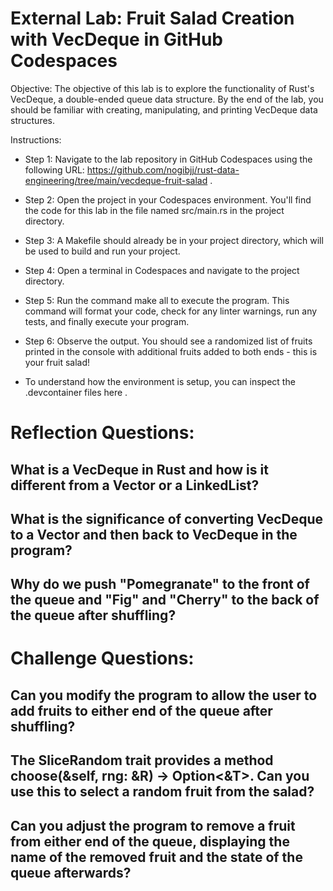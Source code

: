 # External Lab: Fruit Salad Creation with VecDeque in GitHub Codespaces

Objective: The objective of this lab is to explore the functionality of Rust's VecDeque, a double-ended queue data structure. By the end of the lab, you should be familiar with creating, manipulating, and printing VecDeque data structures.

Instructions:

* Step 1: Navigate to the lab repository in GitHub Codespaces using the following URL: 
https://github.com/nogibjj/rust-data-engineering/tree/main/vecdeque-fruit-salad
.

* Step 2: Open the project in your Codespaces environment. You'll find the code for this lab in the file named src/main.rs in the project directory.

* Step 3: A Makefile should already be in your project directory, which will be used to build and run your project.

* Step 4: Open a terminal in Codespaces and navigate to the project directory.

* Step 5: Run the command make all to execute the program. This command will format your code, check for any linter warnings, run any tests, and finally execute your program.

* Step 6: Observe the output. You should see a randomized list of fruits printed in the console with additional fruits added to both ends - this is your fruit salad!

* To understand how the environment is setup, you can inspect the .devcontainer files 
here
.

# Reflection Questions:

## What is a VecDeque in Rust and how is it different from a Vector or a LinkedList?

## What is the significance of converting VecDeque to a Vector and then back to VecDeque in the program?

## Why do we push "Pomegranate" to the front of the queue and "Fig" and "Cherry" to the back of the queue after shuffling?

# Challenge Questions:

## Can you modify the program to allow the user to add fruits to either end of the queue after shuffling?

## The SliceRandom trait provides a method choose(&self, rng: &R) -> Option<&T>. Can you use this to select a random fruit from the salad?

## Can you adjust the program to remove a fruit from either end of the queue, displaying the name of the removed fruit and the state of the queue afterwards?